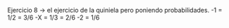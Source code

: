Ejercicio 8 -> el ejercicio de la quiniela pero poniendo probabilidades.
-1 = 1/2 = 3/6
-X = 1/3 = 2/6
-2 = 1/6
